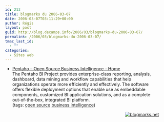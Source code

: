 ```yaml
---
id: 213
title: blogmarks du 2006-03-07
date: 2006-03-07T03:11:29+00:00
author: Régis
layout: post
guid: http://blog.decamps.info/2006/03/blogmarks-du-2006-03-07/
permalink: /2006/03/blogmarks-du-2006-03-07/
tmac_last_id:
  - ""
categories:
  - Sites web
---
```

<ul class="blogmarks">
  <li>
    <a href="http://www.pentaho.org/index.php">Pentaho – Open Source Business Intelligence – Home</a><br />The Pentaho BI Project provides enterprise-class reporting, analysis, dashboard, data mining and workflow capabilities that help organizations operate more efficiently and effectively. The software offers flexible deployment options that enable use as embeddable components, customized BI application solutions, and as a complete out-of-the-box, integrated BI platform.<br />(tags: <a rel="tag" href="http://blogmarks.net/tag/%22open+source%22">open source</a> <a rel="tag" href="http://blogmarks.net/tag/%22business+intelligence%22">business intelligence</a>)
  </li>
</ul>

<p style="text-align:right">
  <a href="http://blogmarks.net/user/Regis"><img src="http://blogmarks.net/img/button.png" alt="blogmarks.net" border="0" /></a>
</p>
